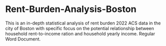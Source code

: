 # Rent-Burden-Analysis-Boston
This is an in-depth statistical analysis of rent burden 2022 ACS data in the city of Boston with specific focus on the potential relationship between household rent-to-income ration and household yearly income. Regular Word Document.
